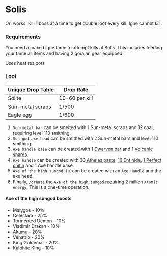 # Solis

Ori works. Kill 1 boss at a time to get double loot every kill. Igne cannot kill.

### Requirements

You need a maxed igne tame to attempt kills at Solis. This includes feeding your tame all items and having 2 gorajan gear equipped.&#x20;

Uses heat res pots

### Loot

| **Unique Drop Table** | **Drop Rate**  |
| --------------------- | -------------- |
| Solite                | 10-60 per kill |
| Sun-metal scraps      | 1/500          |
| Eagle egg             | 1/600          |

1. `Sun-metal bar` can be smelted with 1 Sun-metal scraps and 12 coal, requiring level 110 smithing.
2. `Sun-god axe head` can be smithed with 2 Sun-metal bars and level 110 smithing.
3. `Axe handle base` can be created with 1 [Dwarven bar](../bosses/king-goldemar.md) and 1 [Volcanic shards](../bosses/moktang.md#rewards).
4. `Axe handle` can be created with 30[ Athelas paste](../../skills/herblore.md#custom-content-and-boosts), [10 Ent hide](treebeard.md#loot), [1 Perfect chitin](../bosses/kalphite-king.md#loot) and 1 Axe handle base.
5. `Axe of the high sungod (u)`can be created with an `Axe Handle` and the axe head.
6. Finally, `/create` the `Axe of the high sungod` requiring 2 million `Atomic energy`. This is a one-time operation. &#x20;



#### Axe of the high sungod boosts

* Malygos - 10%
* Celestara - 25%
* Tormented Demon - 10%
* Vladimir Drakan - 10%
* Akumu - 20%
* Venatrix - 20%
* King Goldemar - 20%
* Kalphite King - 10%
